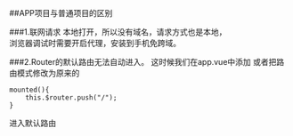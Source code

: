 ##APP项目与普通项目的区别

###1.联网请求
本地打开，所以没有域名，请求方式也是本地，  
浏览器调试时需要开启代理，安装到手机免跨域。

###2.Router的默认路由无法自动进入。
这时候我们在app.vue中添加
或者把路由模式修改为原来的
````
mounted(){
    this.$router.push("/");
}  
````
进入默认路由
